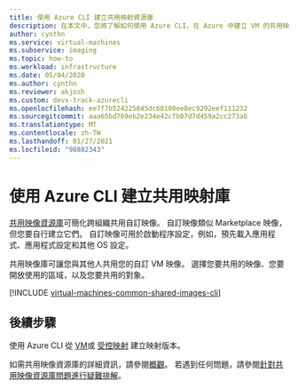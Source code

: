 ```yaml
---
title: 使用 Azure CLI 建立共用映射資源庫
description: 在本文中，您將了解如何使用 Azure CLI，在 Azure 中建立 VM 的共用映像。
author: cynthn
ms.service: virtual-machines
ms.subservice: imaging
ms.topic: how-to
ms.workload: infrastructure
ms.date: 05/04/2020
ms.author: cynthn
ms.reviewer: akjosh
ms.custom: devx-track-azurecli
ms.openlocfilehash: ee7f7b524225845dc68100ee8ec9292eef111232
ms.sourcegitcommit: aaa65bd769eb2e234e42cfb07d7d459a2cc273ab
ms.translationtype: MT
ms.contentlocale: zh-TW
ms.lasthandoff: 01/27/2021
ms.locfileid: "98882343"
---
```

# <a name="create-a-shared-image-gallery-with-the-azure-cli"></a>使用 Azure CLI 建立共用映射庫

[共用映像資源庫](./shared-image-galleries.md)可簡化跨組織共用自訂映像。 自訂映像類似 Marketplace 映像，但您要自行建立它們。 自訂映像可用於啟動程序設定，例如，預先載入應用程式、應用程式設定和其他 OS 設定。 

共用映像庫可讓您與其他人共用您的自訂 VM 映像。 選擇您要共用的映像、您要開放使用的區域，以及您要共用的對象。 

[!INCLUDE [virtual-machines-common-shared-images-cli](../../includes/virtual-machines-common-shared-images-cli.md)]


## <a name="next-steps"></a>後續步驟

使用 Azure CLI 從 [VM](image-version-vm-cli.md)或 [受控映射](image-version-managed-image-cli.md) 建立映射版本。

如需共用映像資源庫的詳細資訊，請參閱[概觀](./shared-image-galleries.md)。 若遇到任何問題，請參閱[針對共用映像資源庫問題進行疑難排解](troubleshooting-shared-images.md)。